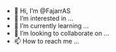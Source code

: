 - 👋 Hi, I’m @FajarrAS
- 👀 I’m interested in ...
- 🌱 I’m currently learning ...
- 💞️ I’m looking to collaborate on ...
- 📫 How to reach me ...

<!---
FajarrAS/FajarrAS is a ✨ special ✨ repository because its `README.md` (this file) appears on your GitHub profile.
You can click the Preview link to take a look at your changes.
--->
